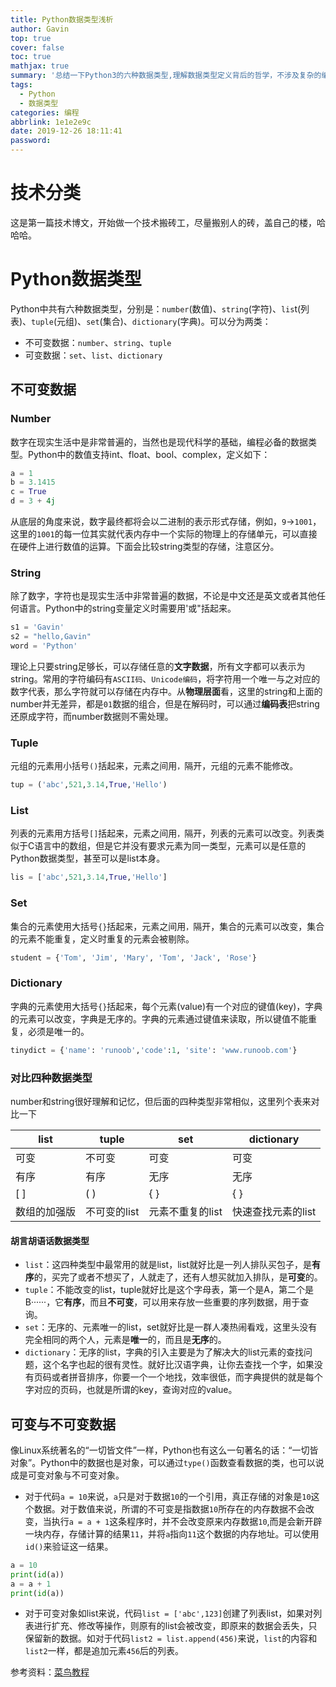 ```yaml
---
title: Python数据类型浅析
author: Gavin
top: true
cover: false
toc: true
mathjax: true
summary: '总结一下Python3的六种数据类型,理解数据类型定义背后的哲学，不涉及复杂的编程操作。'
tags:
  - Python
  - 数据类型
categories: 编程
abbrlink: 1e1e2e9c
date: 2019-12-26 18:11:41
password:
---
```


# 技术分类

这是第一篇技术博文，开始做一个技术搬砖工，尽量搬别人的砖，盖自己的楼，哈哈哈。

# Python数据类型
Python中共有六种数据类型，分别是：`number`(数值)、`string`(字符)、`lis`t(列表)、`tuple`(元组)、`set`(集合)、`dictionary`(字典)。可以分为两类：
- 不可变数据：`number`、`string`、`tuple`
- 可变数据：`set`、`list`、`dictionary`

## 不可变数据
### Number
数字在现实生活中是非常普遍的，当然也是现代科学的基础，编程必备的数据类型。Python中的数值支持int、float、bool、complex，定义如下：
```Python
a = 1
b = 3.1415
c = True
d = 3 + 4j
```
从底层的角度来说，数字最终都将会以二进制的表示形式存储，例如，`9`->`1001`，这里的`1001`的每一位其实就代表内存中一个实际的物理上的存储单元，可以直接在硬件上进行数值的运算。下面会比较string类型的存储，注意区分。
### String
除了数字，字符也是现实生活中非常普遍的数据，不论是中文还是英文或者其他任何语言。Python中的string变量定义时需要用\'或\"括起来。
```Python
s1 = 'Gavin'
s2 = "hello,Gavin"
word = 'Python'
```
理论上只要string足够长，可以存储任意的**文字数据**，所有文字都可以表示为string。常用的字符编码有`ASCII码`、`Unicode编码`，将字符用一个唯一与之对应的数字代表，那么字符就可以存储在内存中。从**物理层面**看，这里的string和上面的number并无差异，都是`01`数据的组合，但是在解码时，可以通过**编码表**把string还原成字符，而number数据则不需处理。

### Tuple
元组的元素用小括号`()`括起来，元素之间用`，`隔开，元组的元素不能修改。
```Python
tup = ('abc',521,3.14,True,'Hello')
```

### List
列表的元素用方括号`[]`括起来，元素之间用`，`隔开，列表的元素可以改变。列表类似于C语言中的数组，但是它并没有要求元素为同一类型，元素可以是任意的Python数据类型，甚至可以是list本身。
```Python
lis = ['abc',521,3.14,True,'Hello']
```

### Set
集合的元素使用大括号`{}`括起来，元素之间用`，`隔开，集合的元素可以改变，集合的元素不能重复，定义时重复的元素会被剔除。
```Python
student = {'Tom', 'Jim', 'Mary', 'Tom', 'Jack', 'Rose'}
```

### Dictionary
字典的元素使用大括号`{}`括起来，每个元素(value)有一个对应的键值(key)，字典的元素可以改变，字典是无序的。字典的元素通过键值来读取，所以键值不能重复，必须是唯一的。
```Python
tinydict = {'name': 'runoob','code':1, 'site': 'www.runoob.com'}
```
### 对比四种数据类型
number和string很好理解和记忆，但后面的四种类型非常相似，这里列个表来对比一下

  list | tuple | set | dictionary
  ----- | ----- | ----- | -----
  可变 | 不可变 | 可变 | 可变
  有序 | 有序 | 无序 | 无序
  \[ \] | \( \) | \{ \} | \{ \}
  数组的加强版 | 不可变的list | 元素不重复的list | 快速查找元素的list

#### 胡言胡语话数据类型
- `list`：这四种类型中最常用的就是list，list就好比是一列人排队买包子，是**有序**的，买完了或者不想买了，人就走了，还有人想买就加入排队，是**可变**的。
- `tuple`：不能改变的list，tuple就好比是这个字母表，第一个是A，第二个是B······，它**有序**，而且**不可变**，可以用来存放一些重要的序列数据，用于查询。
- `set`：无序的、元素唯一的list，set就好比是一群人凑热闹看戏，这里头没有完全相同的两个人，元素是**唯一**的，而且是**无序**的。
- `dictionary`：无序的list，字典的引入主要是为了解决大的list元素的查找问题，这个名字也起的很有灵性。就好比汉语字典，让你去查找一个字，如果没有页码或者拼音排序，你要一个一个地找，效率很低，而字典提供的就是每个字对应的页码，也就是所谓的key，查询对应的value。

## 可变与不可变数据
像Linux系统著名的“一切皆文件”一样，Python也有这么一句著名的话：“一切皆对象”。Python中的数据也是对象，可以通过`type()`函数查看数据的类，也可以说成是可变对象与不可变对象。
- 对于代码`a = 10`来说，`a`只是对于数据`10`的一个引用，真正存储的对象是`10`这个数据。对于数值来说，所谓的不可变是指数据`10`所存在的内存数据不会改变，当执行`a = a + 1`这条程序时，并不会改变原来内存数据`10`,而是会新开辟一块内存，存储计算的结果`11`，并将`a`指向`11`这个数据的内存地址。可以使用`id()`来验证这一结果。

```Python
a = 10
print(id(a))
a = a + 1
print(id(a))
```

- 对于可变对象如list来说，代码`list = ['abc',123]`创建了列表list，如果对列表进行扩充、修改等操作，则原有的list会被改变，即原来的数据会丢失，只保留新的数据。如对于代码`list2 = list.append(456)`来说，`list`的内容和`list2`一样，都是追加元素`456`后的列表。


参考资料：[菜鸟教程](https://www.runoob.com/python3/python3-data-type.html)